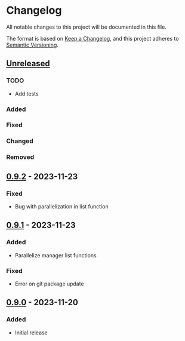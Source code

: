 # Changelog

All notable changes to this project will be documented in this file.

The format is based on [Keep a Changelog](https://keepachangelog.com/en/1.0.0/),
and this project adheres to [Semantic Versioning](https://semver.org/spec/v2.0.0.html).

## [Unreleased]

### TODO

- Add tests

### Added

### Fixed

### Changed

### Removed


## [0.9.2] - 2023-11-23

### Fixed

- Bug with parallelization in list function 


## [0.9.1] - 2023-11-23

### Added

- Parallelize manager list functions 

### Fixed

- Error on git package update 


## [0.9.0] - 2023-11-20

### Added

- Initial release

[unreleased]: https://github.com/lucas-ingemar/packtrak/compare/v0.9.2...HEAD
[0.9.2]: https://github.com/lucas-ingemar/packtrak/compare/v0.9.1...v0.9.2
[0.9.1]: https://github.com/lucas-ingemar/packtrak/compare/v0.9.0...v0.9.1
[0.9.0]: https://github.com/lucas-ingemar/packtrak/releases/tag/v0.9.0
